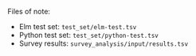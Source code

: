 Files of note:

- Elm test set: `test_set/elm-test.tsv`
- Python test set: `test_set/python-test.tsv`
- Survey results: `survey_analysis/input/results.tsv`
